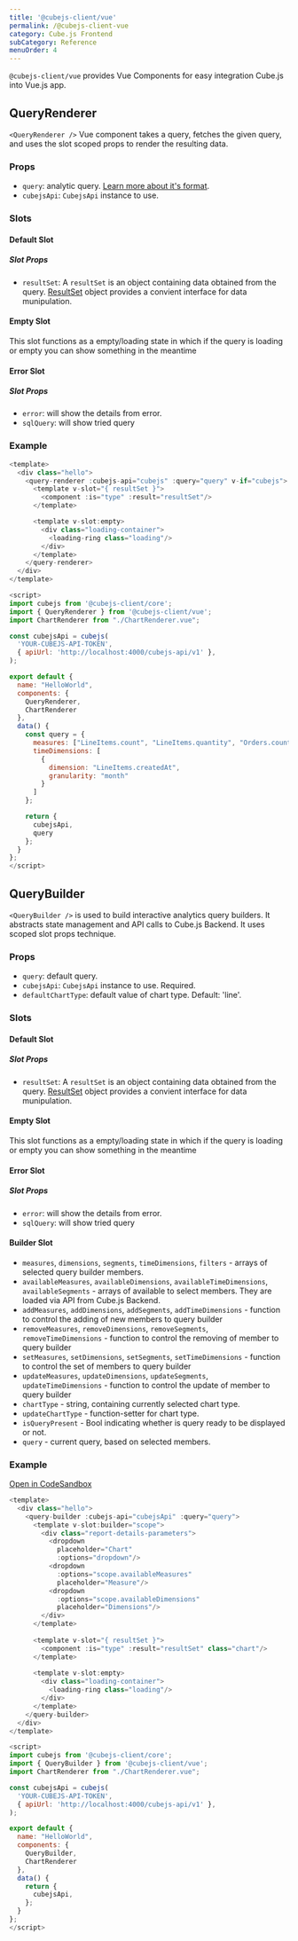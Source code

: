 ```yaml
---
title: '@cubejs-client/vue'
permalink: /@cubejs-client-vue
category: Cube.js Frontend
subCategory: Reference
menuOrder: 4
---
```


`@cubejs-client/vue` provides Vue Components for easy integration Cube.js
into Vue.js app.

## QueryRenderer

`<QueryRenderer />` Vue component takes a query, fetches the given query, and uses the slot scoped props to render the resulting data.

### Props

- `query`: analytic query. [Learn more about it's format](query-format).
- `cubejsApi`: `CubejsApi` instance to use.

### Slots

#### Default Slot

##### Slot Props

- `resultSet`: A `resultSet` is an object containing data obtained from the query. [ResultSet](@cubejs-client-core#result-set) object provides a convient interface for data munipulation.

#### Empty Slot

This slot functions as a empty/loading state in which if the query is loading or empty you can show
something in the meantime

#### Error Slot

##### Slot Props

- `error`: will show the details from error.
- `sqlQuery`: will show tried query

### Example
```js
<template>
  <div class="hello">
    <query-renderer :cubejs-api="cubejs" :query="query" v-if="cubejs">
      <template v-slot="{ resultSet }">
        <component :is="type" :result="resultSet"/>
      </template>

      <template v-slot:empty>
        <div class="loading-container">
          <loading-ring class="loading"/>
        </div>
      </template>
    </query-renderer>
  </div>
</template>

<script>
import cubejs from '@cubejs-client/core';
import { QueryRenderer } from '@cubejs-client/vue';
import ChartRenderer from "./ChartRenderer.vue";

const cubejsApi = cubejs(
  'YOUR-CUBEJS-API-TOKEN',
  { apiUrl: 'http://localhost:4000/cubejs-api/v1' },
);

export default {
  name: "HelloWorld",
  components: {
    QueryRenderer,
    ChartRenderer
  },
  data() {
    const query = {
      measures: ["LineItems.count", "LineItems.quantity", "Orders.count"],
      timeDimensions: [
        {
          dimension: "LineItems.createdAt",
          granularity: "month"
        }
      ]
    };

    return {
      cubejsApi,
      query
    };
  }
};
</script>
```

## QueryBuilder
`<QueryBuilder />` is used to  build interactive analytics query builders. It abstracts state management and API calls to Cube.js Backend. It uses scoped slot props technique.

### Props

- `query`: default query.
- `cubejsApi`: `CubejsApi` instance to use. Required.
- `defaultChartType`: default value of chart type. Default: 'line'.

### Slots

#### Default Slot

##### Slot Props

- `resultSet`: A `resultSet` is an object containing data obtained from the query. [ResultSet](@cubejs-client-core#result-set) object provides a convient interface for data munipulation.

#### Empty Slot

This slot functions as a empty/loading state in which if the query is loading or empty you can show
something in the meantime

#### Error Slot

##### Slot Props

- `error`: will show the details from error.
- `sqlQuery`: will show tried query

#### Builder Slot

- `measures`, `dimensions`, `segments`, `timeDimensions`, `filters` - arrays of
selected query builder members.
- `availableMeasures`, `availableDimensions`, `availableTimeDimensions`,
`availableSegments` - arrays of available to select members. They are loaded via
API from Cube.js Backend.
- `addMeasures`, `addDimensions`, `addSegments`, `addTimeDimensions` - function to control the adding of new members to query builder
- `removeMeasures`, `removeDimensions`, `removeSegments`, `removeTimeDimensions` - function to control the removing of member to query builder
- `setMeasures`, `setDimensions`, `setSegments`, `setTimeDimensions` - function to control the set of members to query builder
- `updateMeasures`, `updateDimensions`, `updateSegments`, `updateTimeDimensions` - function to control the update of member to query builder
- `chartType` - string, containing currently selected chart type.
- `updateChartType` - function-setter for chart type.
- `isQueryPresent` - Bool indicating whether is query ready to be displayed or
    not.
- `query` - current query, based on selected members.

### Example
[Open in CodeSandbox](https://codesandbox.io/s/3rlxjkv2p)
```js
<template>
  <div class="hello">
    <query-builder :cubejs-api="cubejsApi" :query="query">
      <template v-slot:builder="scope">
        <div class="report-details-parameters">
          <dropdown
            placeholder="Chart"
            :options="dropdown"/>
          <dropdown
            :options="scope.availableMeasures"
            placeholder="Measure"/>
          <dropdown
            :options="scope.availableDimensions"
            placeholder="Dimensions"/>
        </div>
      </template>
      
      <template v-slot="{ resultSet }">
        <component :is="type" :result="resultSet" class="chart"/>
      </template>
      
      <template v-slot:empty>
        <div class="loading-container">
          <loading-ring class="loading"/>
        </div>
      </template>
    </query-builder>
  </div>
</template>

<script>
import cubejs from '@cubejs-client/core';
import { QueryBuilder } from '@cubejs-client/vue';
import ChartRenderer from "./ChartRenderer.vue";

const cubejsApi = cubejs(
  'YOUR-CUBEJS-API-TOKEN',
  { apiUrl: 'http://localhost:4000/cubejs-api/v1' },
);

export default {
  name: "HelloWorld",
  components: {
    QueryBuilder,
    ChartRenderer
  },
  data() {
    return {
      cubejsApi,
    };
  }
};
</script>
```
